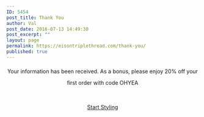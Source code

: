```yaml
---
ID: 5454
post_title: Thank You
author: Val
post_date: 2016-07-13 14:49:30
post_excerpt: ""
layout: page
permalink: https://eisontriplethread.com/thank-you/
published: true
---
```

<p style="text-align: center; line-height: 30px; margin-bottom: 40px;">Your information has been received.
As a bonus, please enjoy 20% off your first order with code OHYEA</p>


<p style="text-align: center; margin-bottom: 40px;">
<a href="https://eisontriplethread.com/shop/launch-collection/"><span class="button-inner">Start Styling</span></a>
</p>